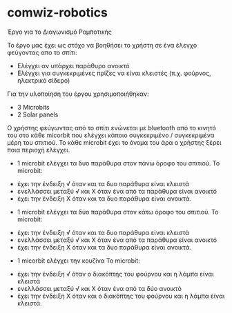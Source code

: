 # comwiz-robotics
Έργο για το Διαγωνισμό Ρομποτικής

Το έργο μας έχει ως στόχο να βοηθήσει το χρήστη σε ένα έλεγχο φεύγοντας απο το σπίτι:
- Ελέγχει αν υπάρχει παράθυρο ανοικτό
- Ελέγχει για συγκεκριμένες πρίζες να είναι κλειστές (π.χ. φούρνος, ηλεκτρικό σίδερο) 



Για την υλοποίηση του έργου χρησιμοποιήθηκαν:
-   3 Microbits
-  2 Solar panels

Ο χρήστης φεύγωντας από το σπίτι ενώνεται με bluetooth από το κινητό του στο κάθε micorbit που ελέγχει κάποιο συγκεκριμένο / συγκεκριμένα μέρη του σπιτιού. Το κάθε microbit έχει το όνομα του άρα ο χρήστης ξέρει ποια περιοχή ελέγχει. 

* 1 microbit ελέγχει τα δυο παράθυρα στον πάνω όροφο του σπιτιού. 
Το microbit:
- έχει την ένδειξη √ όταν και τα δυο παράθυρα είναι κλειστά
- ενελλάσσει μεταξύ √ και Χ όταν ένα από τα παράθυρα είναι ανοικτό
- έχει την ένδειξη Χ όταν και τα δυο παράθυρα είναι ανοικτά.

* 1 microbit ελέγχει τα δύο παράθυρα στον κάτω όροφο του σπιτιού.
Το microbit:
- έχει την ένδειξη √ όταν και τα δυο παράθυρα είναι κλειστά
- ενελλάσσει μεταξύ √ και Χ όταν ένα από τα παράθυρα είναι ανοικτό
- έχει την ένδειξη Χ όταν και τα δυο παράθυρα είναι ανοικτά.

* 1 micorbit ελέγχει την κουζίνα 
Το microbit:
- έχει την ένδειξη √ όταν ο διακόπτης του φούρνου και η λάμπα είναι κλειστά
- ενελλάσσει μεταξύ √ και Χ όταν ένα από τα δύο ανοικτό
- έχει την ένδειξη Χ όταν και ο διακόπτης του φούρνου και η λάμπα είναι κλειστά. 
